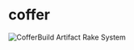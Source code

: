# coffer
![CofferBuild](https://github.com/containercraft/coffer/workflows/CofferBuild/badge.svg) Artifact Rake System
